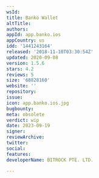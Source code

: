 ```yaml
---
wsId: 
title: Banko Wallet
altTitle: 
authors: 
appId: app.banko.ios
appCountry: us
idd: '1441243164'
released: '2018-11-10T03:30:54Z'
updated: 2020-09-08
version: 1.5.6
stars: 4.2
reviews: 5
size: '68828160'
website: ''
repository: 
issue: 
icon: app.banko.ios.jpg
bugbounty: 
meta: obsolete
verdict: wip
date: 2023-09-19
signer: 
reviewArchive: 
twitter: 
social: 
features: 
developerName: BITROCK PTE. LTD.

---
```


